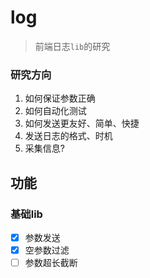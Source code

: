 # log

> 前端日志`lib`的研究

### 研究方向

1. 如何保证参数正确
1. 如何自动化测试
1. 如何发送更友好、简单、快捷
1. 发送日志的格式、时机
1. 采集信息?

## 功能

### 基础lib

- [x] 参数发送
- [x] 空参数过滤
- [ ] 参数超长截断